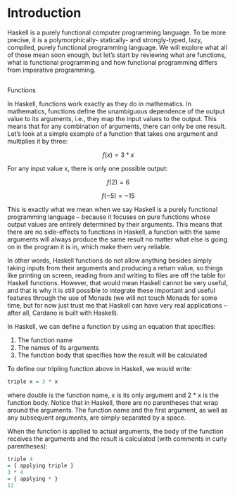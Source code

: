 # Introduction

Haskell is a purely functional computer programming language. To be more precise, it is a polymorphically- statically- and strongly-typed, lazy, compiled, purely functional programming language. We will explore what all of those mean soon enough, but let’s start by reviewing what are functions, what is functional programming and how functional programming differs from imperative programming.

## Functions

In Haskell, functions work exactly as they do in mathematics. In mathematics, functions define the unambiguous dependence of the output value to its arguments, i.e., they map the input values to the output. This means that for any combination of arguments, there can only be one result. Let’s look at a simple example of a function that takes one argument and multiplies it by three:

$$
f (x) = 3 * x
$$

 For any input value x, there is only one possible output:

$$
f (2) = 6
$$

$$
f ( -5) = -15
$$

This is exactly what we mean when we say Haskell is a purely functional programming language – because it focuses on pure functions whose output values are entirely determined by their arguments. This means that there are no side-effects to functions in Haskell, a function with the same arguments will always produce the same result no matter what else is going on in the program it is in, which make them very reliable.

In other words, Haskell functions do not allow anything besides simply taking inputs from their arguments and producing a return value, so things like printing on screen, reading from and writing to files are off the table for Haskell functions. However, that would mean Haskell cannot be very useful, and that is why it is still possible to integrate these important and useful features through the use of Monads \(we will not touch Monads for some time, but for now just trust me that Haskell can have very real applications – after all, Cardano is built with Haskell\).

In Haskell, we can define a function by using an equation that specifies:

1. The function name
2. The names of its arguments
3. The function body that specifies how the result will be calculated

To define our tripling function above in Haskell, we would write:

```haskell
triple x = 3 * x
```

where double is the function name, x is its only argument and 2 \* x is the function body. Notice that in Haskell, there are no parentheses that wrap around the arguments. The function name and the first argument, as well as any subsequent arguments, are simply separated by a space.

When the function is applied to actual arguments, the body of the function receives the arguments and the result is calculated \(with comments in curly parentheses\):

```haskell
triple 4
= { applying triple }
3 * 4
= { applying * } 
12
```

